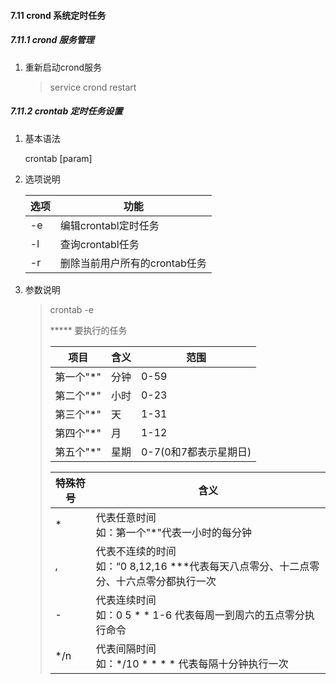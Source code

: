 #### 7.11 crond 系统定时任务

##### 7.11.1 crond 服务管理

1. 重新启动crond服务

   > service crond restart

##### 7.11.2 crontab 定时任务设置

1. 基本语法

   crontab [param]

2. 选项说明

   | 选项 | 功能                          |
   | ---- | ----------------------------- |
   | -e   | 编辑crontabl定时任务          |
   | -l   | 查询crontabl任务              |
   | -r   | 删除当前用户所有的crontab任务 |

3. 参数说明

   > crontab -e
   >
   > 
   >
   > \*\*\*\*\* 要执行的任务
   >
   > | 项目      | 含义 | 范围                  |
   > | --------- | ---- | --------------------- |
   > | 第一个"*" | 分钟 | 0-59                  |
   > | 第二个"*" | 小时 | 0-23                  |
   > | 第三个"*" | 天   | 1-31                  |
   > | 第四个"*" | 月   | 1-12                  |
   > | 第五个"*" | 星期 | 0-7(0和7都表示星期日) |
   >
   > | 特殊符号 | 含义                                                         |
   > | -------- | ------------------------------------------------------------ |
   > | *        | 代表任意时间<br />如：第一个"*"代表一小时的每分钟            |
   > | ,        | 代表不连续的时间<br />如：“0 8,12,16 \*\*\*代表每天八点零分、十二点零分、十六点零分都执行一次 |
   > | -        | 代表连续时间<br />如：0 5 * * 1-6 代表每周一到周六的五点零分执行命令 |
   > | */n      | 代表间隔时间<br />如：*/10 * * * * 代表每隔十分钟执行一次    |